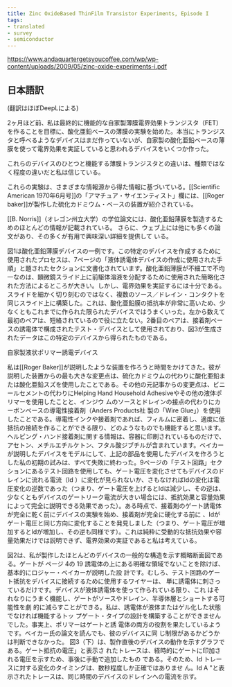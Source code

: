 ```yaml
---
title: Zinc Oxide­Based Thin­Film Transistor Experiments, Episode I
tags:
- translated
- survey
- semiconductor
---
```


https://www.andaquartergetsyoucoffee.com/wp/wp-content/uploads/2009/05/zinc-oxide-experiments-i.pdf

## 日本語訳

(翻訳はほぼDeepLによる)

2ヶ月ほど前、私は最終的に機能的な自家製薄膜電界効果トランジスタ（FET）を作ることを目標に、酸化亜鉛ベースの薄膜の実験を始めた。本当にトランジスタと呼べるようなデバイスはまだ作っていないが、自家製の酸化亜鉛ベースの薄膜を使って電界効果を実証していると思われるデバイスをいくつか作った。

これらのデバイスのひとつと機能する薄膜トランジスタとの違いは、種類ではなく程度の違いだと私は信じている。 

これらの実験は、さまざまな情報源から得た情報に基づいている。[[Scientific American 1970年6月号]]の「アマチュア・サイエンティスト」欄には、[[Roger baker]]が製作した硫化カドミウム・ベースの装置が紹介されている。

[[B. Norris]]（オレゴン州立大学）の学位論文には、酸化亜鉛薄膜を製造するためのほとんどの情報が記載されている。 さらに、ウェブ上には他にも多くの論文があり、その多くが有用で興味深い詳細を提供して いる。

図1は酸化亜鉛薄膜デバイスの一例です。この特定のデバイスを作成するために使用されたプロセスは、7ページの「液体誘電体デバイスの作成に使用された手順」と題されたセクションに文書化されています。酸化亜鉛薄膜が不細工で不均一なのは、顕微鏡スライド上に前駆体溶液を分配するために使用された簡略化された方法によるところが大きい。しかし、電界効果を実証するには十分である。スライドを細かく切り刻むのではなく、複数のソース／ドレイン・コンタクトを同じスライド上に構築した。これは、酸化亜鉛膜の抵抗率が非常に高いため、少なくともこれまでに作られた限られたデバイスではうまくいった。左から数えて最初のペアは、短絡されているので役に立たない。2番目のペアは、接着剤ベースの誘電体で構成されたテスト・デバイスとして使用されており、図3が生成されたデータはこの特定のデバイスから得られたものである。

自家製液状ポリマー誘電デバイス

私は[[Roger Baker]]が説明したような装置を作ろうと時間をかけてきた。彼が説明した装置からの最も大きな変更点は、硫化カドミウムの代わりに酸化亜鉛または酸化亜鉛スズを使用したことである。その他の元記事からの変更点は、ビニールセメントの代わりにHelping Hand Household Adhesiveやその他の液体ポリマーを使用したことと、インジウ ムのソースとドレインの接点の代わりにカーボンベースの導電性接着剤（Anders Products社 製の「Wire Glue」）を使用したことである。導電性インクや接着剤であれば、フィルムに密着し、適度に低抵抗の接続を作ることができる限り、どのようなものでも機能すると思います。ヘルピング・ハンド接着剤に関する情報は、容器に印刷されているものだけで、アセトン、メチルエチルケトン、フタル酸ジブチルが含まれています。ベイカーが説明したデバイスをモデルにして、上記の部品を使用したデバイスを作ろうとした私の初期の試みは、すべて失敗に終わった。9ページの「テスト回路」セクションにあるテスト回路を使用しても、ゲート電圧を変化させてもデバイスのドレインに流れる電流（Id ）に変化が見られないか、さもなければIdの変化は電圧変化の逆数であった（つまり、ゲート電圧を上げるとIdは減少し、その逆は、少なくともデバイスのゲートリーク電流が大きい場合には、抵抗効果と容量効果によって完全に説明できる効果であった）。ある時点で、接着剤のゲート誘電体が完全に乾く前にデバイスの実験を始め、接着剤が完全に硬化する前に 、Idがゲート電圧と同じ方向に変化することを発見しました（つまり、ゲート電圧が増加するとIdが増加し、その逆も同様です）。これは純粋に受動的な抵抗効果や容量効果だけでは説明できず、電界効果の実証であると私は考えている。

図2は、私が製作したほとんどのデバイスの一般的な構造を示す概略断面図である。ゲートが
ページ 4の
19
誘電体の上にある明確な領域でないことを除けば、基本的にロジャー・ベイカーが説明した設
計です。むしろ、テスト回路のゲート抵抗をデバイスに接続するために使用するワイヤーは、
単に誘電体に刺さっているだけです。デバイスが液体誘電体を使って作られている限り、これ
はそれなりにうまく機能し、ゲートがソースやドレイン、半導体層とショートする可能性を劇
的に減らすことができる。私は、誘電体が液体またはゲル化した状態でなければ機能するトッ
プゲート・タイプの設計を構築することができませんでした。事実上、ポリマーはゲートと誘
電体の両方の役割を果たしているようです。ベイカー氏の論文を読んでも、彼のデバイスに同
じ制限があるかどうかは判断できなかった。
図3（下）は、製作直後のデバイスの動作を示すグラフである。ゲート抵抗の電圧」と表示さ
れたトレースは、経時的にゲートに印加される電圧を示すため、事後に手動で追加したもの
である。そのため、Id トレースに対する変化のタイミングは、数秒程度しか正確ではありませ
ん。Id A "と表示されたトレースは、同じ時間のデバイスのドレインへの電流を示す。